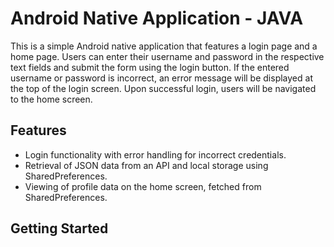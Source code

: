 # Android Native Application - JAVA

This is a simple Android native application that features a login page and a home page. Users can enter their username and password in the respective text fields and submit the form using the login button. If the entered username or password is incorrect, an error message will be displayed at the top of the login screen. Upon successful login, users will be navigated to the home screen.

## Features

- Login functionality with error handling for incorrect credentials.
- Retrieval of JSON data from an API and local storage using SharedPreferences.
- Viewing of profile data on the home screen, fetched from SharedPreferences.

## Getting Started

